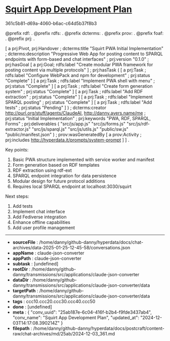 # [Squirt App Development Plan](https://claude.ai/chat/25ab187e-6c04-416f-b2b4-f9fde3437ab4)

361c5b81-d69a-4060-b6ac-c64d5b37f8b3

 <antArtifact identifier="handover-ttl" type="application/vnd.ant.code" language="turtle" title="handover.ttl">
@prefix rdf: <http://www.w3.org/1999/02/22-rdf-syntax-ns#> .
@prefix rdfs: <http://www.w3.org/2000/01/rdf-schema#> .
@prefix dcterms: <http://purl.org/dc/terms/> .
@prefix prov: <http://www.w3.org/ns/prov#> .
@prefix foaf: <http://xmlns.com/foaf/0.1/> .
@prefix prj: <http://purl.org/stuff/prj/> .

[
    a prj:Pivot, prj:Handover ;
    dcterms:title "Squirt PWA Initial Implementation" ;
    dcterms:description "Progressive Web App for posting content to SPARQL endpoints with form-based and chat interfaces" ;
    prj:version "0.1.0" ;
    prj:hasGoal [
        a prj:Goal;
        rdfs:label "Create modular PWA framework for posting content via multiple protocols"
    ] ;
    prj:hasTask (
        [ a prj:Task ;
          rdfs:label "Configure WebPack and npm for development" ;
          prj:status "Complete" ]
        [ a prj:Task ;
          rdfs:label "Implement PWA shell with menu" ;
          prj:status "Complete" ]
        [ a prj:Task ;
          rdfs:label "Create form generation system" ;
          prj:status "Complete" ]
        [ a prj:Task ;
          rdfs:label "Add RDF extraction" ;
          prj:status "Complete" ]
        [ a prj:Task ;
          rdfs:label "Implement SPARQL posting" ;
          prj:status "Complete" ]
        [ a prj:Task ;
          rdfs:label "Add tests" ;
          prj:status "Pending" ]
    ) ;
    dcterms:creator <http://purl.org/stuff/agents/ClaudeAI>, <http://danny.ayers.name/me> ;
    prj:status "Initial Implementation" ;
    prj:keywords "PWA, RDF, SPARQL, Forms" ;
    prj:deliverables (
        "src/js/app.js"
        "src/js/forms.js" 
        "src/js/rdf-extractor.js"
        "src/js/sparql.js"
        "src/js/utils.js"
        "public/sw.js"
        "public/manifest.json"
    ) ;
    prov:wasGeneratedBy [
        a prov:Activity ;
        prj:includes <http://hyperdata.it/prompts/system-prompt>
    ]
] .
</antArtifact>

Key points:
1. Basic PWA structure implemented with service worker and manifest
2. Form generation based on RDF templates
3. RDF extraction using rdf-ext
4. SPARQL endpoint integration for data persistence
5. Modular design for future protocol additions
6. Requires local SPARQL endpoint at localhost:3030/squirt

Next steps:
1. Add tests
2. Implement chat interface
3. Add Fediverse integration
4. Enhance offline capabilities
5. Add user profile management

---

* **sourceFile** : /home/danny/github-danny/hyperdata/docs/chat-archives/data-2025-01-25-12-45-58/conversations.json
* **appName** : claude-json-converter
* **appPath** : claude-json-converter
* **subtask** : [undefined]
* **rootDir** : /home/danny/github-danny/transmissions/src/applications/claude-json-converter
* **dataDir** : /home/danny/github-danny/transmissions/src/applications/claude-json-converter/data
* **targetPath** : /home/danny/github-danny/transmissions/src/applications/claude-json-converter/data
* **tags** : ccc10.ccc20.ccc30.ccc40.ccc50
* **done** : [undefined]
* **meta** : {
  "conv_uuid": "25ab187e-6c04-416f-b2b4-f9fde3437ab4",
  "conv_name": "Squirt App Development Plan",
  "updated_at": "2024-12-03T14:17:08.390214Z"
}
* **filepath** : /home/danny/github-danny/hyperdata/docs/postcraft/content-raw/chat-archives/md/25ab/2024-12-03_361.md